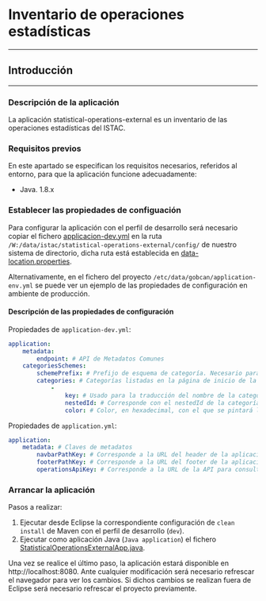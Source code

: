 # Inventario de operaciones estadísticas

---
## Introducción

---
### Descripción de la aplicación
La aplicación statistical-operations-external es un inventario de las operaciones estadísticas del ISTAC.

### Requisitos previos
En este apartado se especifican los requisitos necesarios, referidos al entorno, para que la aplicación funcione adecuadamente:
- Java. 1.8.x

### Establecer las propiedades de configuación
Para configurar la aplicación con el perfil de desarrollo será necesario copiar el fichero [applicacion-dev.yml](src/main/resources/config/applicacion-dev.yml) en la ruta `/W:/data/istac/statistical-operations-external/config/` de nuestro sistema de directorio, dicha ruta está establecida en [data-location.properties](src/main/resources/config/data-location.properties).

Alternativamente, en el fichero del proyecto `/etc/data/gobcan/application-env.yml` se puede ver un ejemplo de las propiedades de configuración en ambiente de producción.

#### Descripción de las propiedades de configuración

Propiedades de `application-dev.yml`:
```yml
application:
    metadata:
        endpoint: # API de Metadatos Comunes
    categoriesSchemes:
        schemePrefix: # Prefijo de esquema de categoría. Necesario para formar la URN de las categorías y así evitar consultar la API para obtener esta información.
        categories: # Categorías listadas en la página de inicio de la aplicación.
            -
                key: # Usado para la traducción del nombre de la categoria (message.properties) y para asignarle un ícono mediante una clase CSS (subject-area-icons.css).
                nestedId: # Corresponde con el nestedId de la categoría. Si este valor empieza por un carácter numérico se debe indicar con dobles comillas. Ejemplo "020.020_010".
                color: # Color, en hexadecimal, con el que se pintará la categoría. Ejemplo "#8C5C1D".
```
Propiedades de `application.yml`:
```yml
application:
    metadata: # Claves de metadatos
        navbarPathKey: # Corresponde a la URL del header de la aplicación.
        footerPathKey: # Corresponde a la URL del footer de la aplicación.
        operationsApiKey: # Corresponde a la URL de la API para consultar las operaciones estadísticas.
```

### Arrancar la aplicación
Pasos a realizar:
1. Ejecutar desde Eclipse la correspondiente configuración de `clean install` de Maven con el perfil de desarrollo (`dev`).
2. Ejecutar como aplicación Java (`Java application`) el fichero [StatisticalOperationsExternalApp.java](src/main/java/es/gobcan/istac/statistical/operations/external/StatisticalOperationsExternalApp.java).

Una vez se realice el último paso, la aplicación estará disponible en http://localhost:8080. Ante cualquier modificación será necesario refrescar el navegador para ver los cambios. Si dichos cambios se realizan fuera de Eclipse será necesario refrescar el proyecto previamente.
